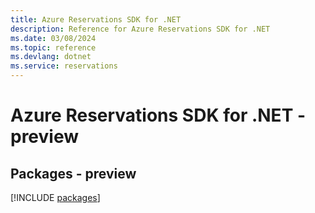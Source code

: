 ```yaml
---
title: Azure Reservations SDK for .NET
description: Reference for Azure Reservations SDK for .NET
ms.date: 03/08/2024
ms.topic: reference
ms.devlang: dotnet
ms.service: reservations
---
```

# Azure Reservations SDK for .NET - preview
## Packages - preview
[!INCLUDE [packages](reservations-index.md)]